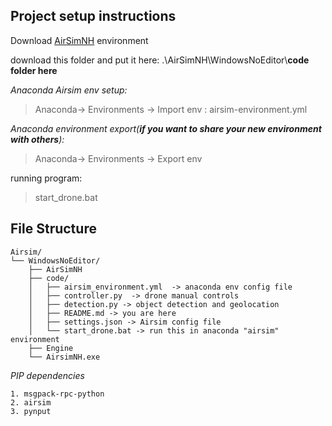 ## Project setup instructions

Download [AirSimNH](https://github.com/microsoft/AirSim/releases/download/v1.8.1-windows/AirSimNH.zip) environment

download this folder and put it here: .\AirSimNH\WindowsNoEditor\\**code folder here**

*Anaconda Airsim env setup:*
>Anaconda-> Environments -> Import env : airsim-environment.yml

*Anaconda environment export(**if you want to share your new environment with others**):*
> Anaconda-> Environments -> Export env

running program:
> start_drone.bat


File Structure
-------------------- 
```
Airsim/
└── WindowsNoEditor/
    ├── AirSimNH
    ├── code/
    │   ├── airsim_environment.yml  -> anaconda env config file 
    │   ├── controller.py  -> drone manual controls
    │   ├── detection.py -> object detection and geolocation
    │   ├── README.md -> you are here
    │   ├── settings.json -> Airsim config file
    │   └── start_drone.bat -> run this in anaconda "airsim" environment
    ├── Engine
    └── AirsimNH.exe
```

*PIP dependencies*
```
1. msgpack-rpc-python
2. airsim
3. pynput
```


